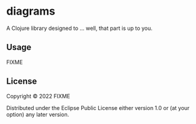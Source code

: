 # diagrams

A Clojure library designed to ... well, that part is up to you.

## Usage

FIXME

## License

Copyright © 2022 FIXME

Distributed under the Eclipse Public License either version 1.0 or (at
your option) any later version.
